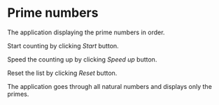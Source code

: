 <h1>Prime numbers</h1>

<p>The application displaying the prime numbers in order.</p>
<p>Start counting by clicking <i>Start</i> button.</p>
<p>Speed the counting up by clicking <i>Speed up</i> button.</p>
<p>Reset the list by clicking <i>Reset</i> button.</p>

<p>The application goes through all natural numbers and displays only the primes.</p>
